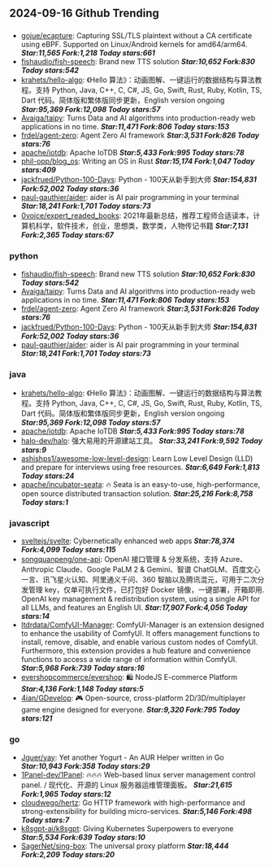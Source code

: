 ## 2024-09-16 Github Trending

### 
* [gojue/ecapture](https://github.com/gojue/ecapture): Capturing SSL/TLS plaintext without a CA certificate using eBPF. Supported on Linux/Android kernels for amd64/arm64. ***Star:11,565 Fork:1,218 Today stars:661***
* [fishaudio/fish-speech](https://github.com/fishaudio/fish-speech): Brand new TTS solution ***Star:10,652 Fork:830 Today stars:542***
* [krahets/hello-algo](https://github.com/krahets/hello-algo): 《Hello 算法》：动画图解、一键运行的数据结构与算法教程。支持 Python, Java, C++, C, C#, JS, Go, Swift, Rust, Ruby, Kotlin, TS, Dart 代码。简体版和繁体版同步更新，English version ongoing ***Star:95,369 Fork:12,098 Today stars:57***
* [Avaiga/taipy](https://github.com/Avaiga/taipy): Turns Data and AI algorithms into production-ready web applications in no time. ***Star:11,471 Fork:806 Today stars:153***
* [frdel/agent-zero](https://github.com/frdel/agent-zero): Agent Zero AI framework ***Star:3,531 Fork:826 Today stars:76***
* [apache/iotdb](https://github.com/apache/iotdb): Apache IoTDB ***Star:5,433 Fork:995 Today stars:78***
* [phil-opp/blog_os](https://github.com/phil-opp/blog_os): Writing an OS in Rust ***Star:15,174 Fork:1,047 Today stars:409***
* [jackfrued/Python-100-Days](https://github.com/jackfrued/Python-100-Days): Python - 100天从新手到大师 ***Star:154,831 Fork:52,002 Today stars:36***
* [paul-gauthier/aider](https://github.com/paul-gauthier/aider): aider is AI pair programming in your terminal ***Star:18,241 Fork:1,701 Today stars:73***
* [0voice/expert_readed_books](https://github.com/0voice/expert_readed_books): 2021年最新总结，推荐工程师合适读本，计算机科学，软件技术，创业，思想类，数学类，人物传记书籍 ***Star:7,131 Fork:2,365 Today stars:67***

### python
* [fishaudio/fish-speech](https://github.com/fishaudio/fish-speech): Brand new TTS solution ***Star:10,652 Fork:830 Today stars:542***
* [Avaiga/taipy](https://github.com/Avaiga/taipy): Turns Data and AI algorithms into production-ready web applications in no time. ***Star:11,471 Fork:806 Today stars:153***
* [frdel/agent-zero](https://github.com/frdel/agent-zero): Agent Zero AI framework ***Star:3,531 Fork:826 Today stars:76***
* [jackfrued/Python-100-Days](https://github.com/jackfrued/Python-100-Days): Python - 100天从新手到大师 ***Star:154,831 Fork:52,002 Today stars:36***
* [paul-gauthier/aider](https://github.com/paul-gauthier/aider): aider is AI pair programming in your terminal ***Star:18,241 Fork:1,701 Today stars:73***

### java
* [krahets/hello-algo](https://github.com/krahets/hello-algo): 《Hello 算法》：动画图解、一键运行的数据结构与算法教程。支持 Python, Java, C++, C, C#, JS, Go, Swift, Rust, Ruby, Kotlin, TS, Dart 代码。简体版和繁体版同步更新，English version ongoing ***Star:95,369 Fork:12,098 Today stars:57***
* [apache/iotdb](https://github.com/apache/iotdb): Apache IoTDB ***Star:5,433 Fork:995 Today stars:78***
* [halo-dev/halo](https://github.com/halo-dev/halo): 强大易用的开源建站工具。 ***Star:33,241 Fork:9,592 Today stars:9***
* [ashishps1/awesome-low-level-design](https://github.com/ashishps1/awesome-low-level-design): Learn Low Level Design (LLD) and prepare for interviews using free resources. ***Star:6,649 Fork:1,813 Today stars:24***
* [apache/incubator-seata](https://github.com/apache/incubator-seata): 🔥 Seata is an easy-to-use, high-performance, open source distributed transaction solution. ***Star:25,216 Fork:8,758 Today stars:1***

### javascript
* [sveltejs/svelte](https://github.com/sveltejs/svelte): Cybernetically enhanced web apps ***Star:78,374 Fork:4,099 Today stars:115***
* [songquanpeng/one-api](https://github.com/songquanpeng/one-api): OpenAI 接口管理 & 分发系统，支持 Azure、Anthropic Claude、Google PaLM 2 & Gemini、智谱 ChatGLM、百度文心一言、讯飞星火认知、阿里通义千问、360 智脑以及腾讯混元，可用于二次分发管理 key，仅单可执行文件，已打包好 Docker 镜像，一键部署，开箱即用. OpenAI key management & redistribution system, using a single API for all LLMs, and features an English UI. ***Star:17,907 Fork:4,056 Today stars:14***
* [ltdrdata/ComfyUI-Manager](https://github.com/ltdrdata/ComfyUI-Manager): ComfyUI-Manager is an extension designed to enhance the usability of ComfyUI. It offers management functions to install, remove, disable, and enable various custom nodes of ComfyUI. Furthermore, this extension provides a hub feature and convenience functions to access a wide range of information within ComfyUI. ***Star:5,968 Fork:739 Today stars:16***
* [evershopcommerce/evershop](https://github.com/evershopcommerce/evershop): 🛍️ NodeJS E-commerce Platform ***Star:4,136 Fork:1,148 Today stars:5***
* [4ian/GDevelop](https://github.com/4ian/GDevelop): 🎮 Open-source, cross-platform 2D/3D/multiplayer game engine designed for everyone. ***Star:9,320 Fork:795 Today stars:121***

### go
* [Jguer/yay](https://github.com/Jguer/yay): Yet another Yogurt - An AUR Helper written in Go ***Star:10,943 Fork:358 Today stars:29***
* [1Panel-dev/1Panel](https://github.com/1Panel-dev/1Panel): 🔥🔥🔥 Web-based linux server management control panel. / 现代化、开源的 Linux 服务器运维管理面板。 ***Star:21,615 Fork:1,965 Today stars:12***
* [cloudwego/hertz](https://github.com/cloudwego/hertz): Go HTTP framework with high-performance and strong-extensibility for building micro-services. ***Star:5,146 Fork:498 Today stars:7***
* [k8sgpt-ai/k8sgpt](https://github.com/k8sgpt-ai/k8sgpt): Giving Kubernetes Superpowers to everyone ***Star:5,534 Fork:639 Today stars:10***
* [SagerNet/sing-box](https://github.com/SagerNet/sing-box): The universal proxy platform ***Star:18,444 Fork:2,209 Today stars:20***
